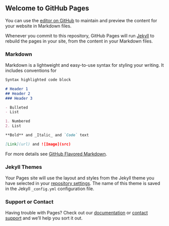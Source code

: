 ## Welcome to GitHub Pages

You can use the [editor on GitHub](https://github.com/seapre/hugoTest/edit/gh-pages/index.md) 
to maintain and preview the content for your website in Markdown files.

Whenever you commit to this repository, GitHub Pages will run [Jekyll](https://jekyllrb.com/) to rebuild the pages in your site, from the content in your Markdown files.

### Markdown

Markdown is a lightweight and easy-to-use syntax for styling your writing. It includes conventions for

```markdown
Syntax highlighted code block

# Header 1
## Header 2
### Header 3

- Bulleted
- List

1. Numbered
2. List

**Bold** and _Italic_ and `Code` text

[Link](url) and ![Image](src)
```

For more details see [GitHub Flavored Markdown](https://guides.github.com/features/mastering-markdown/).

### Jekyll Themes

Your Pages site will use the layout and styles from the Jekyll theme you have selected in your [repository settings](https://github.com/seapre/hugoTest/settings/pages). The name of this theme is saved in the Jekyll `_config.yml` configuration file.

### Support or Contact

Having trouble with Pages? Check out our 
[documentation](https://docs.github.com/categories/github-pages-basics/) or [contact support](https://support.github.com/contact) and we’ll help you sort it out.
